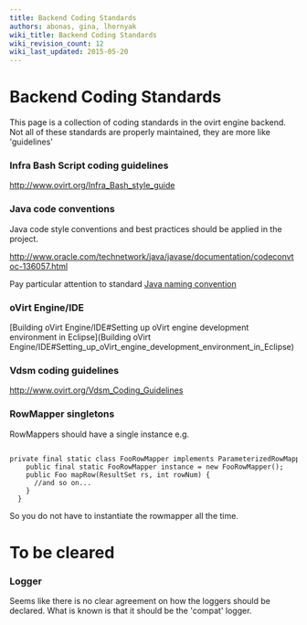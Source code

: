 ```yaml
---
title: Backend Coding Standards
authors: abonas, gina, lhornyak
wiki_title: Backend Coding Standards
wiki_revision_count: 12
wiki_last_updated: 2015-05-20
---
```


# Backend Coding Standards

This page is a collection of coding standards in the ovirt engine backend. Not all of these standards are properly maintained, they are more like 'guidelines'

### Infra Bash Script coding guidelines

<http://www.ovirt.org/Infra_Bash_style_guide>

### Java code conventions

Java code style conventions and best practices should be applied in the project.

<http://www.oracle.com/technetwork/java/javase/documentation/codeconvtoc-136057.html>

Pay particular attention to standard [Java naming convention](http://www.oracle.com/technetwork/java/javase/documentation/codeconventions-135099.html#367)

### oVirt Engine/IDE

[Building oVirt Engine/IDE#Setting up oVirt engine development environment in Eclipse](Building oVirt Engine/IDE#Setting_up_oVirt_engine_development_environment_in_Eclipse)

### Vdsm coding guidelines

<http://www.ovirt.org/Vdsm_Coding_Guidelines>

### RowMapper singletons

RowMappers should have a single instance e.g.

      private final static class FooRowMapper implements ParameterizedRowMapper`<Foo>` {
        public final static FooRowMapper instance = new FooRowMapper();
        public Foo mapRow(ResultSet rs, int rowNum) {
          //and so on...
        }
      }

So you do not have to instantiate the rowmapper all the time.

# To be cleared

### Logger

Seems like there is no clear agreement on how the loggers should be declared. What is known is that it should be the 'compat' logger.
